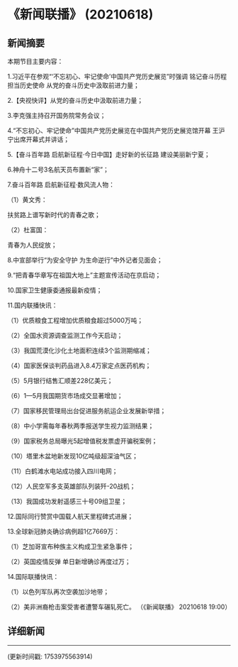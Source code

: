 # 《新闻联播》 (20210618)

## 新闻摘要

本期节目主要内容：


1.习近平在参观“‘不忘初心、牢记使命’中国共产党历史展览”时强调 铭记奋斗历程担当历史使命 从党的奋斗历史中汲取前进力量；


2.【央视快评】从党的奋斗历史中汲取前进力量；


3.李克强主持召开国务院常务会议；


4.“不忘初心、牢记使命”中国共产党历史展览在中国共产党历史展览馆开幕 王沪宁出席开幕式并讲话；


5.【奋斗百年路 启航新征程·今日中国】走好新的长征路 建设美丽新宁夏；


6.神舟十二号3名航天员布置新“家”；


7.奋斗百年路 启航新征程·数风流人物：


（1）黄文秀：

扶贫路上谱写新时代的青春之歌；


（2）杜富国：

青春为人民绽放；


8.中宣部举行“为安全守护 为生命逆行”中外记者见面会；


9.“把青春华章写在祖国大地上”主题宣传活动在京启动；


10.国家卫生健康委通报最新疫情；


11.国内联播快讯：


（1）优质粮食工程增加优质粮食超过5000万吨；


（2）全国水资源调查监测工作今天启动；


（3）我国荒漠化沙化土地面积连续3个监测期缩减；


（4）国家医保谈判药品进入8.4万家定点医药机构；


（5）5月银行结售汇顺差228亿美元；


（6）1—5月我国期货市场成交显著增加；


（7）国家移民管理局出台促进服务航运企业发展新举措；


（8）中小学需每年春秋两季报送学生视力监测结果；


（9）国家税务总局曝光5起增值税发票虚开骗税案例；


（10）塔里木盆地新发现10亿吨级超深油气区；


（11）白鹤滩水电站成功接入四川电网；


（12）人民空军多支英雄部队列装歼-20战机；


（13）我国成功发射遥感三十号09组卫星；


12.国际同行赞赏中国载人航天里程碑式进展；


13.全球新冠肺炎确诊病例超1亿7669万：


（1）芝加哥宣布种族主义构成卫生紧急事件；


（2）英国疫情反弹 单日新增确诊再度过万；


14.国际联播快讯：


（1）以色列军队再次空袭加沙地带；


（2）美非洲裔枪击案受害者遭警车碾轧死亡。
（《新闻联播》 20210618 19:00）

## 详细新闻

---

(更新时间戳: 1753975563914)

